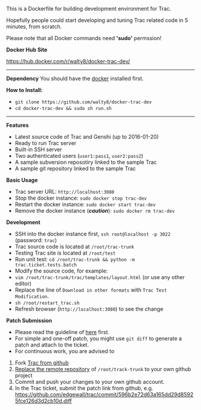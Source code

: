 This is a Dockerfile for building development environment for Trac.

Hopefully people could start developing and tuning Trac related code in 5 minutes, from scratch.

Please note that all Docker commands need **'sudo'** permssion!

**Docker Hub Site**

https://hub.docker.com/r/walty8/docker-trac-dev/


----

**Dependency**
You should have the [docker](https://docs.docker.com/engine/installation/) installed first.


**How to Install:**
- `git clone https://github.com/walty8/docker-trac-dev`
- `cd docker-trac-dev && sudo sh run.sh`

---- 

**Features**
- Latest source code of Trac and Genshi (up to 2016-01-20)
- Ready to run Trac server
- Built-in SSH server
- Two authenticated users (`user1:pass1`, `user2:pass2`)
- A sample subversion reposotiry linked to the sample Trac
- A sample git repository linked to the sample Trac

**Basic Usage**
- Trac server URL: `http://localhost:3080`
- Stop the docker instance: `sudo docker stop trac-dev`
- Restart the docker instance: `sudo docker start trac-dev`
- Remove the docker instance (***caution***): `sudo docker rm trac-dev`

**Development**
- SSH into the docker instance first, `ssh root@localhost -p 3022` (password: `trac`)
- Trac source code is located at `/root/trac-trunk`
- Testing Trac site is located at `/root/test`
- Run unit test: `cd /root/trac-trunk && python -m trac.ticket.tests.batch`
- Modify the source code, for example:
 - `vim /root/trac-trunk/trac/templates/layout.html` (or use any other editor)
 - Replace the line of `Download in other formats` with `Trac Test Modification`.
 - `sh /root/restart_trac.sh`
 - Refresh browser (`http://localhost:3080`) to see the change

**Patch Submission**
- Please read the guideline of [here](http://trac.edgewall.org/wiki/TracDev#Howtogetstarted) first.
- For simple and one-off patch, you might use `git diff` to generate a patch and attach to the ticket.
- For continuous work, you are advised to 
 1. Fork [Trac from github](https://github.com/edgewall/trac)
 2. [Replace the remote repository](http://stackoverflow.com/questions/2432764/change-the-uri-url-for-a-remote-git-repository) of `/root/track-trunk` to your own github project
 3. Commit and push your changes to your own github account.
 3. In the Trac ticket, submit the patch link from github, e.g. https://github.com/edgewall/trac/commit/596b2e72d63a165dd29d85925fce126d3d2cb10d.diff

